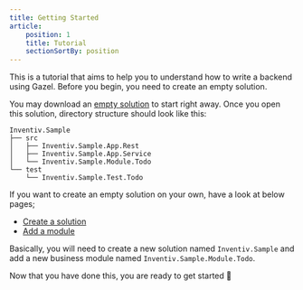 ```yaml
---
title: Getting Started
article:
    position: 1
    title: Tutorial
    sectionSortBy: position
---
```


This is a tutorial that aims to help you to understand how to write a backend
using Gazel. Before you begin, you need to create an empty solution.

You may download an [empty solution][] to start right away. Once you open this
solution, directory structure should look like this:

```
Inventiv.Sample
├── src
│   ├── Inventiv.Sample.App.Rest
│   ├── Inventiv.Sample.App.Service
│   └── Inventiv.Sample.Module.Todo
└── test
    └── Inventiv.Sample.Test.Todo
```

If you want to create an empty solution on your own, have a look at below
pages;

- [Create a solution](/setup#create-a-solution)
- [Add a module](/setup#add-a-module)

Basically, you will need to create a new solution named `Inventiv.Sample` and
add a new business module named `Inventiv.Sample.Module.Todo`.

Now that you have done this, you are ready to get started 🚀

[empty solution]:https://github.com/multinetinventiv/gazel-samples/tree/main/empty
